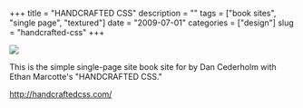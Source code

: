 +++
title = "HANDCRAFTED CSS"
description = ""
tags = ["book sites", "single page", "textured"]
date = "2009-07-01"
categories = ["design"]
slug = "handcrafted-css"
+++


 

  <div id="screens-thumbs" class="clearfix">
    <div class="txt-center" id="design-submission"><a href="http://handcraftedcss.com/"><img id='bluga-thumbnail-1784' class='bluga-thumbnail large' src='/media/bluga/
wt4a4bbb6823c06_0.jpg'/></a></div>  
  </div>   
<p>This is the simple single-page site book site for by Dan Cederholm with Ethan Marcotte's "HANDCRAFTED CSS."</p>
<p><a href="http://handcraftedcss.com/">http://handcraftedcss.com/</a></p>




